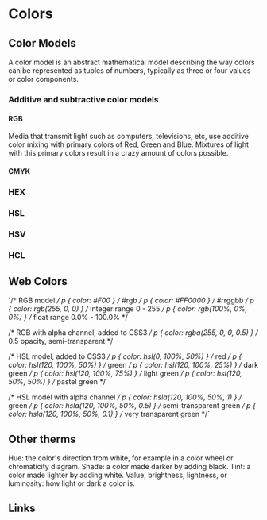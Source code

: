 # Colors

## Color Models
A color model is an abstract mathematical model describing the way colors can be represented as tuples of numbers, typically as three or four values or color components.

### Additive and subtractive color models
#### RGB
Media that transmit light such as computers, televisions, etc, use additive color mixing with primary colors of Red, Green and Blue. Mixtures of light with this primary colors result in a crazy amount of colors possible.

#### CMYK


### HEX
### HSL
### HSV
### HCL

## Web Colors

`/* RGB model */
 p { color: #F00 } /* #rgb */
 p { color: #FF0000 } /* #rrggbb */
 p { color: rgb(255, 0, 0) } /* integer range 0 - 255 */
 p { color: rgb(100%, 0%, 0%) } /* float range 0.0% - 100.0% */

 /* RGB with alpha channel, added to CSS3 */
 p { color: rgba(255, 0, 0, 0.5) } /* 0.5 opacity, semi-transparent */

 /* HSL model, added to CSS3 */
 p { color: hsl(0, 100%, 50%) } /* red */
 p { color: hsl(120, 100%, 50%) } /* green */
 p { color: hsl(120, 100%, 25%) } /* dark green */
 p { color: hsl(120, 100%, 75%) } /* light green */
 p { color: hsl(120, 50%, 50%) } /* pastel green */

 /* HSL model with alpha channel */
 p { color: hsla(120, 100%, 50%, 1) } /* green */
 p { color: hsla(120, 100%, 50%, 0.5) } /* semi-transparent green */
 p { color: hsla(120, 100%, 50%, 0.1) } /* very transparent green */`

## Other therms
Hue: the color's direction from white, for example in a color wheel or chromaticity diagram.
Shade: a color made darker by adding black.
Tint: a color made lighter by adding white.
Value, brightness, lightness, or luminosity: how light or dark a color is.

## Links
